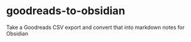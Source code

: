 # goodreads-to-obsidian
Take a Goodreads CSV export and convert that into markdown notes for Obsidian
